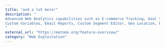 ```yaml
---
title: "and a lot more!"
description: "
Advanced Web Analytics capabilities such as E-commerce Tracking, Goal tracking, Campaign tracking,
Custom Variables, Email Reports, Custom Segment Editor, Geo Location, Real-time visits and maps, 
"
external_url: "https://matomo.org/feature-overview/"
category: "Web Exploitation"
---
```

